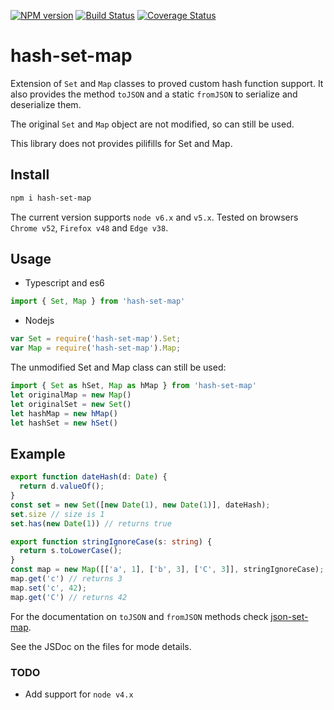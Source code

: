 [![NPM version](https://img.shields.io/npm/v/hash-set-map.svg?style=flat)](https://www.npmjs.com/package/hash-set-map)
[![Build Status](https://travis-ci.org/CaselIT/hash-set-map.svg?branch=master)](https://travis-ci.org/CaselIT/hash-set-map)
[![Coverage Status](https://coveralls.io/repos/github/CaselIT/hash-set-map/badge.svg?branch=master)](https://coveralls.io/github/CaselIT/hash-set-map?branch=master)

# hash-set-map
Extension of `Set` and `Map` classes to proved custom hash function support. It also provides the method `toJSON` and a static `fromJSON` to serialize and deserialize them.

The original `Set` and `Map` object are not modified, so can still be used.

This library does not provides pilifills for Set and Map.

## Install
```sh
npm i hash-set-map
```
The current version supports `node v6.x` and `v5.x`. Tested on browsers `Chrome v52`, `Firefox v48` and `Edge v38`.

## Usage
* Typescript and es6

```ts
import { Set, Map } from 'hash-set-map'
```
* Nodejs

```js
var Set = require('hash-set-map').Set;
var Map = require('hash-set-map').Map;
```
The unmodified Set and Map class can still be used:

```ts
import { Set as hSet, Map as hMap } from 'hash-set-map'
let originalMap = new Map()
let originalSet = new Set()
let hashMap = new hMap()
let hashSet = new hSet()
```

## Example
```ts
export function dateHash(d: Date) {
  return d.valueOf();
}
const set = new Set([new Date(1), new Date(1)], dateHash);
set.size // size is 1
set.has(new Date(1)) // returns true
```
```ts
export function stringIgnoreCase(s: string) {
  return s.toLowerCase();
}
const map = new Map([['a', 1], ['b', 3], ['C', 3]], stringIgnoreCase);
map.get('c') // returns 3
map.set('c', 42);
map.get('C') // returns 42
```


For the documentation on `toJSON` and `fromJSON` methods check [json-set-map](https://github.com/CaselIT/json-set-map#readme).

See the JSDoc on the files for mode details.


### TODO
* Add support for `node v4.x`